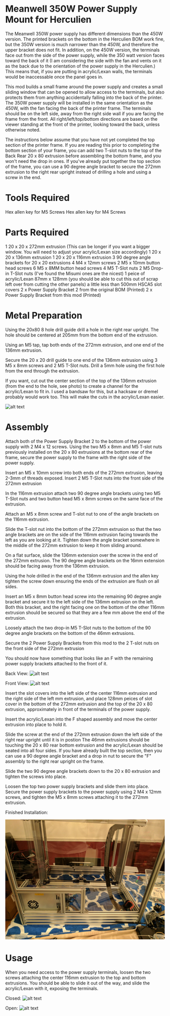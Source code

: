 Meanwell 350W Power Supply Mount for Herculien
==============================================

The Meanwell 350W power supply has different dimensions than the 450W version.  The printed brackets on the bottom in the Herculien BOM work fine, but the 350W version is much narrower than the 450W, and therefore the upper bracket does not fit.  In addition, on the 450W version, the terminals face out from the side of the power supply, while the 350 watt version faces toward the back of it (I am considering the side with the fan and vents on it as the back due to the orientation of the power supply in the Herculien.)  This means that, if you are putting in acrylic/Lexan walls, the terminals would be inaccessable once the panel goes in.

This mod builds a small frame around the power supply and creates a small sliding window that can be opened to allow access to the terminals, but also protects them from anything accidentally falling into the back of the printer.  The 350W power supply will be installed in the same orientation as the 450W, with the fan facing the back of the printer frame.  The terminals should be on the left side, away from the right side wall if you are facing the frame from the front.  All right/left/top/bottom directions are based on the viewer standing at the front of the printer, looking toward the back, unless otherwise noted.

The instructions below assume that you have not yet completed the top section of the printer frame.  If you are reading this prior to completing the bottom section of your frame, you can add two T-slot nuts to the top of the Back Rear 20 x 80 extrusion before assembling the bottom frame, and you won't need the drop in ones.  If you've already put together the top section of the frame, you can use a 90 degree angle bracket to secure the 272mm extrusion to the right rear upright instead of drilling a hole and using a screw in the end.

Tools Required
==============

Hex allen key for M5 Screws
Hex allen key for M4 Screws


Parts Required
==============

1 20 x 20 x 272mm extrusion (This can be longer if you want a bigger window.  You will need to adjust your acrylic/Lexan size accordingly)
1 20 x 20 x 136mm extrusion
1 20 x 20 x 116mm extrusion
3 90 degree angle brackets for 20 x 20 extrusions
4 M4 x 12mm screws
2 M5 x 10mm button head screws
6 M5 x 8MM button head screws
4 M5 T-Slot nuts
2 M5 Drop-in T-Slot nuts (I've found the Misumi ones are the nicest)
1 peice of acrylic/Lexan 87mm x 128mm (you should be able to cut this out of scrap left over from cutting the other panels)
a little less than 500mm HSCA5 slot covers
2 x Power Supply Bracket 2 from the original BOM (Printed)
2 x Power Supply Bracket from this mod (Printed)

Metal Preparation
=================

Using the 20x80 8 hole drill guide drill a hole in the right rear upright.  The hole should be centered at 205mm from the bottom end of the extrusion.  

Using an M5 tap, tap both ends of the 272mm extrusion, and one end of the 136mm extrusion.

Secure the 20 x 20 drill guide to one end of the 136mm extrusion using 3 M5 x 8mm screws and 2 M5 T-Slot nuts.  Drill a 5mm hole using the first hole from the end through the extrusion.  

If you want, cut out the center section of the top of the 136mm extrusion (from the end to the hole, see photo) to create a channel for the acrylic/Lexan to fit in.  I used a bandsaw for this, but a hacksaw or dremel probably would work too.  This will make the cuts in the acrylic/Lexan easier.

![alt text](./Photos/IMG_20170604_140137.jpg "20x20 Slotted End")

Assembly
========

Attach both of the Power Supply Bracket 2 to the bottom of the power supply with 2 M4 x 12 screws. Using the two M5 x 8mm and M5 T-slot nuts previously installed on the 20 x 80 extrusions at the bottom rear of the frame, secure the power supply to the frame with the right side of the power supply.

Insert an M5 x 10mm screw into both ends of the 272mm extrusion, leaving 2-3mm of threads exposed.
Insert 2 M5 T-Slot nuts into the front side of the 272mm extrusion

In the 116mm extrusion attach two 90 degree angle brackets using two M5 T-Slot nuts and two button head M5 x 8mm screws on the same face of the extrusion.  

Attach an M5 x 8mm screw and T-slot nut to one of the angle brackets on the 116mm extrusion. 

Slide the T-slot nut into the bottom of the 272mm extrusion so that the two angle brackets are on the side of the 116mm extrusion facing towards the left as you are looking at it.  Tighten down the angle bracket somewhere in the middle of the 272mm extrusion to keep it from sliding around.

On a flat surface, slide the 136mm extension over the screw in the end of the 272mm extrusion.  The 90 degree angle brackets on the 16mm extension should be facing away from the 136mm extrusion.

Using the hole drilled in the end of the 136mm extrusion and the allen key tighten the screw down ensuring the ends of the extrusion are flush on all sides.

Insert an M5 x 8mm button head screw into the remaining 90 degree angle bracket and secure it to the left side of the 136mm extrusion on the left.  Both this bracket, and the right facing one on the bottom of the other 116mm extrusion should be secured so that they are a few mm above the end of the extrusion.

Loosely attach the two drop-in M5 T-Slot nuts to the bottom of the 90 degree angle brackets on the bottom of the 46mm extrusions.

Secure the 2 Power Supply Brackets from this mod to the 2 T-slot nuts on the front side of the 272mm extrusion

You should now have something that looks like an F with the remaining power supply brackets attached to the front of it.

Back View: ![alt text](./Photos/IMG_20170604_131953.jpg "Assembly Rear View")

Front View: ![alt text](./Photos/IMG_20170604_132000.jpg "Assembly Front View")

Insert the slot covers into the left side of the center 116mm extrusion and the right side of the left mm extrusion, and place 128mm peices of slot cover in the bottom of the 272mm extrusion and the top of the 20 x 80 extrusion, approximately in front of the terminals of the power supply.

Insert the acrylic/Lexan into the F shaped assembly and move the center extrusion into place to hold it.

Slide the screw at the end of the 272mm extrusion down the left side of the right rear upright until it is in postion The 46mm extrusions should be touching the 20 x 80 rear bottom extrusion and the acrylic/Lexan should be seated into all four sides.  If you have already built the top section, then you can use a 90 degree angle bracket and a drop in nut to secure the "F" assembly to the right rear upright on the frame.

Slide the two 90 degree angle brackets down to the 20 x 80 extrusion and tighten the screws into place.

Loosen the top two power supply brackets and slide them into place.  Secure the power supply brackets to the power supply using 2 M4 x 12mm screws, and tighten the M5 x 8mm screws attaching it to the 272mm extrusion.

Finished Installation:

![alt text](./Photos/IMG_20170610_214740.jpg "Completed Installation")

Usage
======

When you need access to the power supply terminals, loosen the two screws attaching the center 116mm extrusion to the top and bottom extrusions.  You should be able to slide it out of the way, and slide the acrylic/Lexan with it, exposing the terminals. 

Closed: ![alt text](./Photos/IMG_20170604_151904.jpg "Closed Cover")

Open: ![alt text](./Photos/IMG_20170604_151846.jpg "Open Cover")

